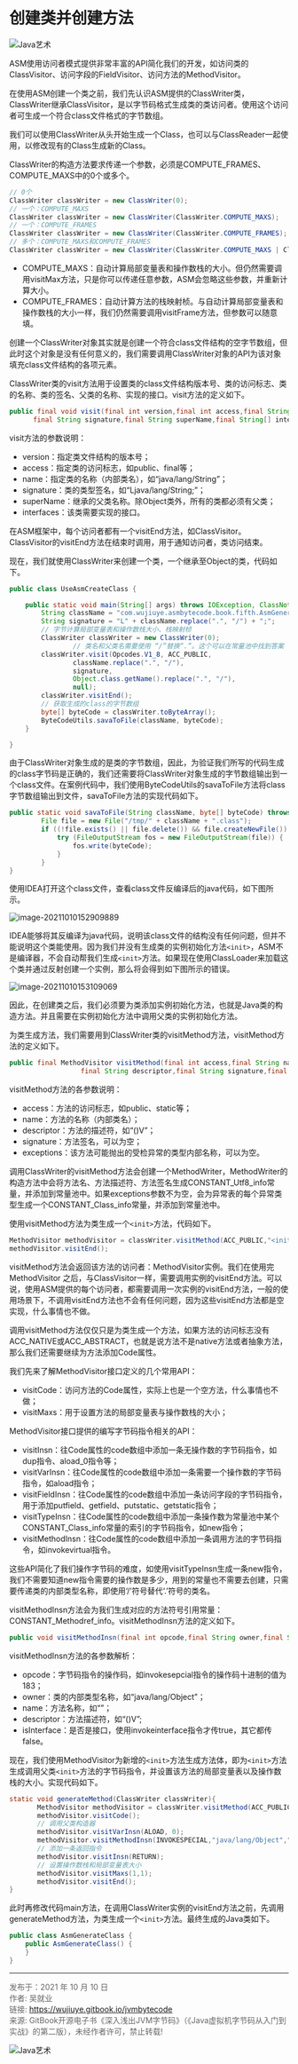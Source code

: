 # 创建类并创建方法

![Java艺术](../qrcode/javaskill_qrcode_01.png)

ASM使用访问者模式提供非常丰富的API简化我们的开发，如访问类的ClassVisitor、访问字段的FieldVisitor、访问方法的MethodVisitor。

在使用ASM创建一个类之前，我们先认识ASM提供的ClassWriter类，ClassWriter继承ClassVisitor，是以字节码格式生成类的类访问者。使用这个访问者可生成一个符合class文件格式的字节数组。

我们可以使用ClassWriter从头开始生成一个Class，也可以与ClassReader一起使用，以修改现有的Class生成新的Class。

 ClassWriter的构造方法要求传递一个参数，必须是COMPUTE_FRAMES、COMPUTE_MAXS中的0个或多个。

 ```java
// 0个
ClassWriter classWriter = new ClassWriter(0);
// 一个：COMPUTE_MAXS
ClassWriter classWriter = new ClassWriter(ClassWriter.COMPUTE_MAXS);
// 一个：COMPUTE_FRAMES
ClassWriter classWriter = new ClassWriter(ClassWriter.COMPUTE_FRAMES);
// 多个：COMPUTE_MAXS和COMPUTE_FRAMES
ClassWriter classWriter = new ClassWriter(ClassWriter.COMPUTE_MAXS | ClassWriter.COMPUTE_FRAMES);
 ```

* COMPUTE_MAXS：自动计算局部变量表和操作数栈的大小。但仍然需要调用visitMax方法，只是你可以传递任意参数，ASM会忽略这些参数，并重新计算大小。
* COMPUTE_FRAMES：自动计算方法的栈映射桢。与自动计算局部变量表和操作数栈的大小一样，我们仍然需要调用visitFrame方法，但参数可以随意填。

创建一个ClassWriter对象其实就是创建一个符合class文件结构的空字节数组，但此时这个对象是没有任何意义的，我们需要调用ClassWriter对象的API为该对象填充class文件结构的各项元素。

ClassWriter类的visit方法用于设置类的class文件结构版本号、类的访问标志、类的名称、类的签名、父类的名称、实现的接口。visit方法的定义如下。

```java
public final void visit(final int version,final int access,final String name,
      final String signature,final String superName,final String[] interfaces)
```

visit方法的参数说明：

* version：指定类文件结构的版本号；
* access：指定类的访问标志，如public、final等；
* name：指定类的名称（内部类名），如“java/lang/String”；
* signature：类的类型签名，如“Ljava/lang/String;”；
* superName：继承的父类名称。除Object类外，所有的类都必须有父类；
* interfaces：该类需要实现的接口。

在ASM框架中，每个访问者都有一个visitEnd方法，如ClassVisitor。ClassVisitor的visitEnd方法在结束时调用，用于通知访问者，类访问结束。

现在，我们就使用ClassWriter来创建一个类，一个继承至Object的类，代码如下。

```java
public class UseAsmCreateClass {

    public static void main(String[] args) throws IOException, ClassNotFoundException {
        String className = "com.wujiuye.asmbytecode.book.fifth.AsmGenerateClass";
        String signature = "L" + className.replace(".", "/") + ";";
        // 字节计算局部变量表和操作数栈大小、栈映射桢
        ClassWriter classWriter = new ClassWriter(0);
				// 类名和父类名需要使用 “/”替换“.”。这个可以在常量池中找到答案
        classWriter.visit(Opcodes.V1_8, ACC_PUBLIC,
                className.replace(".", "/"),
                signature,
                Object.class.getName().replace(".", "/"),
                null);
        classWriter.visitEnd();
        // 获取生成的class的字节数组
        byte[] byteCode = classWriter.toByteArray();
        ByteCodeUtils.savaToFile(className, byteCode);
    }

}
```

由于ClassWriter对象生成的是类的字节数组，因此，为验证我们所写的代码生成的class字节码是正确的，我们还需要将ClassWriter对象生成的字节数组输出到一个class文件。在案例代码中，我们使用ByteCodeUtils的savaToFile方法将class字节数组输出到文件，savaToFile方法的实现代码如下。

```java
public static void savaToFile(String className, byte[] byteCode) throws IOException {
        File file = new File("/tmp/" + className + ".class");
        if ((!file.exists() || file.delete()) && file.createNewFile()) {
            try (FileOutputStream fos = new FileOutputStream(file)) {
                fos.write(byteCode);
            }
        }
}
```

使用IDEA打开这个class文件，查看class文件反编译后的java代码，如下图所示。

![image-20211010152909889](images/chapter05-04-01.png)

IDEA能够将其反编译为java代码，说明该class文件的结构没有任何问题，但并不能说明这个类能使用。因为我们并没有生成类的实例初始化方法`<init>`，ASM不是编译器，不会自动帮我们生成`<init>`方法。如果现在使用ClassLoader来加载这个类并通过反射创建一个实例，那么将会得到如下图所示的错误。

![image-20211010153109069](images/chapter05-04-02.png)

因此，在创建类之后，我们必须要为类添加实例初始化方法，也就是Java类的构造方法。并且需要在实例初始化方法中调用父类的实例初始化方法。

 为类生成方法，我们需要用到ClassWriter类的visitMethod方法，visitMethod方法的定义如下。

```java
public final MethodVisitor visitMethod(final int access,final String name,
                  final String descriptor,final String signature,final String[] exceptions)
```

visitMethod方法的各参数说明：

* access：方法的访问标志，如public、static等；
* name：方法的名称（内部类名）；
* descriptor：方法的描述符，如“()V”；
* signature：方法签名，可以为空；
* exceptions：该方法可能抛出的受检异常的类型内部名称，可以为空。

调用ClassWriter的visitMethod方法会创建一个MethodWriter，MethodWriter的构造方法中会将方法名、方法描述符、方法签名生成CONSTANT_Utf8_info常量，并添加到常量池中。如果exceptions参数不为空，会为异常表的每个异常类型生成一个CONSTANT_Class_info常量，并添加到常量池中。

使用visitMethod方法为类生成一个`<init>`方法，代码如下。

```java
MethodVisitor methodVisitor = classWriter.visitMethod(ACC_PUBLIC,"<init>","()V",null,null);
methodVisitor.visitEnd();
```

visitMethod方法会返回该方法的访问者：MethodVisitor实例。我们在使用完MethodVisitor 之后，与ClassVisitor一样，需要调用实例的visitEnd方法。可以说，使用ASM提供的每个访问者，都需要调用一次实例的visitEnd方法，一般的使用场景下，不调用visitEnd方法也不会有任何问题，因为这些visitEnd方法都是空实现，什么事情也不做。

调用visitMethod方法仅仅只是为类生成一个方法，如果方法的访问标志没有ACC_NATIVE或ACC_ABSTRACT，也就是说方法不是native方法或者抽象方法，那么我们还需要继续为方法添加Code属性。

我们先来了解MethodVisitor接口定义的几个常用API：

* visitCode：访问方法的Code属性，实际上也是一个空方法，什么事情也不做；
* visitMaxs：用于设置方法的局部变量表与操作数栈的大小；

MethodVisitor接口提供的编写字节码指令相关的API：

* visitInsn：往Code属性的code数组中添加一条无操作数的字节码指令，如dup指令、aload_0指令等；
* visitVarInsn：往Code属性的code数组中添加一条需要一个操作数的字节码指令，如aload指令；
* visitFieldInsn：往Code属性的code数组中添加一条访问字段的字节码指令，用于添加putfield、getfield、putstatic、getstatic指令；
* visitTypeInsn：往Code属性的code数组中添加一条操作数为常量池中某个CONSTANT_Class_info常量的索引的字节码指令，如new指令；
* visitMethodInsn：往Code属性的code数组中添加一条调用方法的字节码指令，如invokevirtual指令。

这些API简化了我们操作字节码的难度，如使用visitTypeInsn生成一条new指令，我们不需要知道new指令需要的操作数是多少，用到的常量也不需要去创建，只需要传递类的内部类型名称，即使用‘/’符号替代‘.’符号的类名。

visitMethodInsn方法会为我们生成对应的方法符号引用常量：CONSTANT_Methodref_info。visitMethodInsn方法的定义如下。

```java 
public void visitMethodInsn(final int opcode,final String owner,final String name,   final String descriptor,final boolean isInterface)
```

visitMethodInsn方法的各参数解析：

* opcode：字节码指令的操作码，如invokesepcial指令的操作码十进制的值为183；
* owner：类的内部类型名称，如“java/lang/Object”；
* name：方法名称，如“<init>”；
* descriptor：方法描述符，如“()V”;
* isInterface：是否是接口，使用invokeinterface指令才传true，其它都传false。

现在，我们使用MethodVisitor为新增的`<init>`方法生成方法体，即为`<init>`方法生成调用父类`<init>`方法的字节码指令，并设置该方法的局部变量表以及操作数栈的大小。实现代码如下。

 ```java
static void generateMethod(ClassWriter classWriter){
        MethodVisitor methodVisitor = classWriter.visitMethod(ACC_PUBLIC, "<init>", "()V", null, null);
        methodVisitor.visitCode();
        // 调用父类构造器
        methodVisitor.visitVarInsn(ALOAD, 0);
        methodVisitor.visitMethodInsn(INVOKESPECIAL,"java/lang/Object","<init>", "()V", false);
        // 添加一条返回指令
        methodVisitor.visitInsn(RETURN);
        // 设置操作数栈和局部变量表大小
        methodVisitor.visitMaxs(1,1);
        methodVisitor.visitEnd();
}
 ```

此时再修改代码main方法，在调用ClassWriter实例的visitEnd方法之前，先调用generateMethod方法，为类生成一个`<init>`方法。最终生成的Java类如下。

```java
public class AsmGenerateClass {
    public AsmGenerateClass() {
    }
}
```

---

<font color= #666666>发布于：2021 年 10 月 10 日</font><br><font color= #666666>作者: 吴就业</font><br><font color= #666666>链接: https://wujiuye.gitbook.io/jvmbytecode</font><br><font color= #666666>来源: GitBook开源电子书《深入浅出JVM字节码》（《Java虚拟机字节码从入门到实战》的第二版），未经作者许可，禁止转载!</font><br>

![Java艺术](../qrcode/javaskill_qrcode_02.png)


